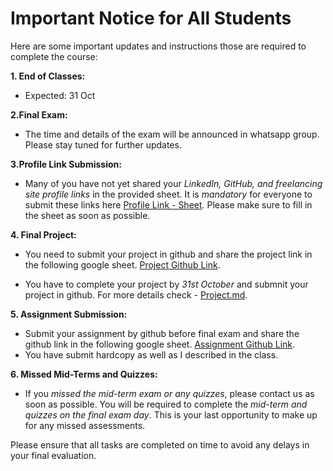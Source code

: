 # Important Notice for All Students

Here are some important updates and instructions those are required to complete the course:

 **1. End of Classes:**   
- Expected: 31 Oct

**2.Final Exam:**
- The time and details of the exam will be announced in whatsapp group. Please stay tuned for further updates.

**3.Profile Link Submission:**
- Many of you have not yet shared your *LinkedIn, GitHub, and freelancing site profile links* in the provided sheet. It is *mandatory* for everyone to submit these links here [Profile Link - Sheet](https://docs.google.com/spreadsheets/d/1P11n6mZ9xZHtBhfVnNTRudFJav73baLCFzC-qVvcYAw/edit?gid=0#gid=0). Please make sure to fill in the sheet as soon as possible.

**4. Final Project:**
- You need to submit your project in github and share the project link in the following google sheet. [Project Github Link](https://docs.google.com/spreadsheets/d/1P11n6mZ9xZHtBhfVnNTRudFJav73baLCFzC-qVvcYAw/edit?gid=1484547587#gid=1484547587). 

- You have to complete your project by *31st October* and submnit your project in github. For more details check - [Project.md](https://github.com/samsuddoha/Database-2/blob/main/Project.md). 

**5. Assignment Submission:**
- Submit your assignment by github before final exam and share the github link in the following google sheet. [Assignment Github Link](https://docs.google.com/spreadsheets/d/1P11n6mZ9xZHtBhfVnNTRudFJav73baLCFzC-qVvcYAw/edit?gid=1121390677#gid=1121390677).
- You have submit hardcopy as well as I described in the class. 

**6. Missed Mid-Terms and Quizzes:**
- If you *missed the mid-term exam or any quizzes*, please contact us as soon as possible. You will be required to complete the *mid-term and quizzes on the final exam day*. This is your last opportunity to make up for any missed assessments.

Please ensure that all tasks are completed on time to avoid any delays in your final evaluation.